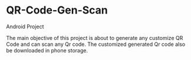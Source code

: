 # QR-Code-Gen-Scan
Android Project 

The main objective of this project is about to generate any customize QR Code and can scan any Qr code. The customized generated Qr code also be downloaded in phone storage.

